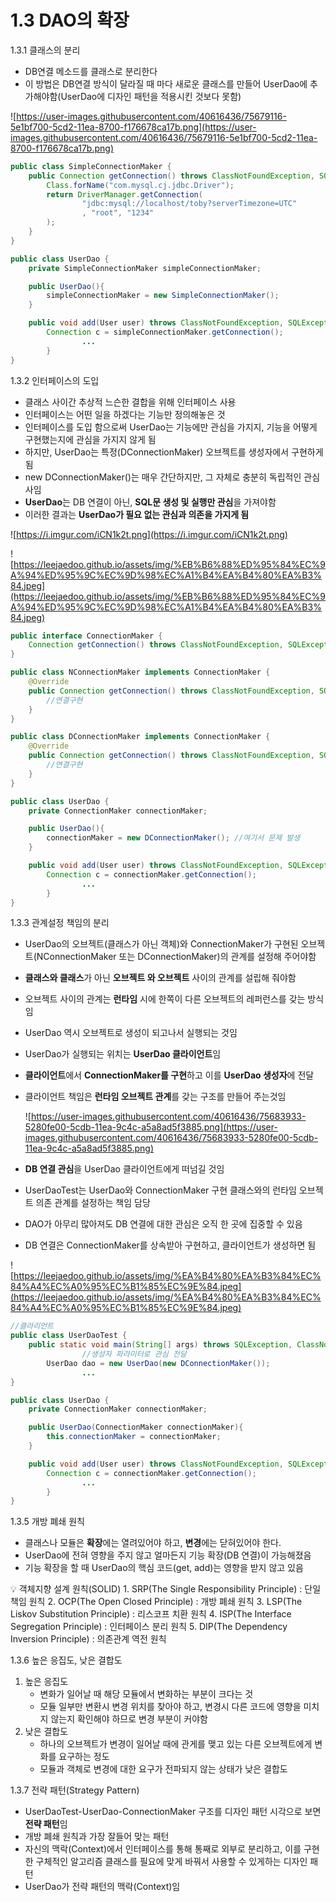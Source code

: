 # 1.3 DAO의 확장

1.3.1 클래스의 분리

- DB연결 메소드를 클래스로 분리한다
- 이 방법은 DB연결 방식이 달라질 때 마다 새로운 클래스를 만들어 UserDao에 추가해야함(UserDao에 디자인 패턴을 적용시킨 것보다 못함)

![https://user-images.githubusercontent.com/40616436/75679116-5e1bf700-5cd2-11ea-8700-f176678ca17b.png](https://user-images.githubusercontent.com/40616436/75679116-5e1bf700-5cd2-11ea-8700-f176678ca17b.png)

```java
public class SimpleConnectionMaker {
    public Connection getConnection() throws ClassNotFoundException, SQLException {
        Class.forName("com.mysql.cj.jdbc.Driver");
        return DriverManager.getConnection(
                "jdbc:mysql://localhost/toby?serverTimezone=UTC"
                , "root", "1234"
        );
    }
}

public class UserDao {
    private SimpleConnectionMaker simpleConnectionMaker;

    public UserDao(){
        simpleConnectionMaker = new SimpleConnectionMaker();
    }

    public void add(User user) throws ClassNotFoundException, SQLException {
        Connection c = simpleConnectionMaker.getConnection();
				...
		}
}
```

1.3.2 인터페이스의 도입

- 클래스 사이간 추상적 느슨한 결합을 위해 인터페이스 사용
- 인터페이스는 어떤 일을 하겠다는 기능만 정의해놓은 것
- 인터페이스를 도입 함으로써 UserDao는 기능에만 관심을 가지지, 기능을 어떻게 구현했는지에 관심을 가지지 않게 됨
- 하지만, UserDao는 특정(DConnectionMaker) 오브젝트를 생성자에서 구현하게 됨
- new DConnectionMaker()는 매우 간단하지만, 그 자체로 충분히 독립적인 관심사임
- **UserDao**는 DB 연결이 아닌, **SQL문 생성 및 실행만 관심**을 가져야함
- 이러한 결과는 **UserDao가 필요 없는 관심과 의존을 가지게 됨**

![https://i.imgur.com/iCN1k2t.png](https://i.imgur.com/iCN1k2t.png)

![https://leejaedoo.github.io/assets/img/%EB%B6%88%ED%95%84%EC%9A%94%ED%95%9C%EC%9D%98%EC%A1%B4%EA%B4%80%EA%B3%84.jpeg](https://leejaedoo.github.io/assets/img/%EB%B6%88%ED%95%84%EC%9A%94%ED%95%9C%EC%9D%98%EC%A1%B4%EA%B4%80%EA%B3%84.jpeg)

```java
public interface ConnectionMaker {
    Connection getConnection() throws ClassNotFoundException, SQLException;
}

public class NConnectionMaker implements ConnectionMaker {
    @Override
    public Connection getConnection() throws ClassNotFoundException, SQLException {
        //연결구현
    }
}

public class DConnectionMaker implements ConnectionMaker {
    @Override
    public Connection getConnection() throws ClassNotFoundException, SQLException {
        //연결구현
    }
}

public class UserDao {
    private ConnectionMaker connectionMaker;

    public UserDao(){
        connectionMaker = new DConnectionMaker(); //여기서 문제 발생
    }

    public void add(User user) throws ClassNotFoundException, SQLException {
        Connection c = connectionMaker.getConnection();
				...
		}
}
```

1.3.3 관계설정 책임의 분리

- UserDao의 오브젝트(클래스가 아닌 객체)와 ConnectionMaker가 구현된 오브젝트(NConnectionMaker 또는 DConnectionMaker)의 관계를 설정해 주어야함
- **클래스와 클래스**가 아닌 **오브젝트 와 오브젝트** 사이의 관계를 설립해 줘야함
- 오브젝트 사이의 관계는 **런타임** 시에 한쪽이 다른 오브젝트의 레퍼런스를 갖는 방식임
- UserDao 역시 오브젝트로 생성이 되고나서 실행되는 것임
- UserDao가 실행되는 위치는 **UserDao 클라이언트**임
- **클라이언트**에서 **ConnectionMaker를 구현**하고 이를 **UserDao 생성자**에 전달
- 클라이언트 책임은 **런타임 오브젝트 관계**를 갖는 구조를 만들어 주는것임
    
    ![https://user-images.githubusercontent.com/40616436/75683933-5280fe00-5cdb-11ea-9c4c-a5a8ad5f3885.png](https://user-images.githubusercontent.com/40616436/75683933-5280fe00-5cdb-11ea-9c4c-a5a8ad5f3885.png)
    
- **DB 연결 관심**을 UserDao 클라이언트에게 떠넘길 것임
- UserDaoTest는 UserDao와 ConnectionMaker 구현 클래스와의 런타임 오브젝트 의존 관계를 설정하는 책임 담당
- DAO가 아무리 많아져도 DB 연결에 대한 관심은 오직 한 곳에 집중할 수 있음
- DB 연결은 ConnectionMaker를 상속받아 구현하고, 클라이언트가 생성하면 됨

![https://leejaedoo.github.io/assets/img/%EA%B4%80%EA%B3%84%EC%84%A4%EC%A0%95%EC%B1%85%EC%9E%84.jpeg](https://leejaedoo.github.io/assets/img/%EA%B4%80%EA%B3%84%EC%84%A4%EC%A0%95%EC%B1%85%EC%9E%84.jpeg)

```java
//클라리언트
public class UserDaoTest {
    public static void main(String[] args) throws SQLException, ClassNotFoundException {
				//생성자 파라미터로 관심 전달
        UserDao dao = new UserDao(new DConnectionMaker()); 
				...
}

public class UserDao {
    private ConnectionMaker connectionMaker;

    public UserDao(ConnectionMaker connectionMaker){
        this.connectionMaker = connectionMaker;
    }

    public void add(User user) throws ClassNotFoundException, SQLException {
        Connection c = connectionMaker.getConnection();
				...
		}
}
```

1.3.5 개방 폐쇄 원칙

- 클래스나 모듈은 **확장**에는 열려있어야 하고, **변경**에는 닫혀있어야 한다.
- UserDao에 전혀 영향을 주지 않고 얼마든지 기능 확장(DB 연결)이 가능해졌음
- 기능 확장을 할 때 UserDao의 핵심 코드(get, add)는 영향을 받지 않고 있음

<aside>
💡 객체지향 설계 원칙(SOLID)
1. SRP(The Single Responsibility Principle) : 단일 책임 원칙
2. OCP(The Open Closed Principle) : 개방 폐쇄 원칙
3. LSP(The Liskov Substitution Principle) : 리스코프 치환 원칙
4. ISP(The Interface Segregation Principle) : 인터페이스 분리 원칙
5. DIP(The Dependency Inversion Principle) : 의존관계 역전 원칙

</aside>

1.3.6 높은 응집도, 낮은 결합도

1. 높은 응집도
    - 변화가 일어날 때 해당 모듈에서 변화하는 부분이 크다는 것
    - 모듈 일부만 변환시 변경 위치를 찾아야 하고, 변경시 다른 코드에 영향을 미치지 않는지 확인해야 하므로 변경 부분이 커야함
2. 낮은 결합도
    - 하나의 오브젝트가 변경이 일어날 때에 관게를 맺고 있는 다른 오브젝트에게 변화를 요구하는 정도
    - 모듈과 객체로 변경에 대한 요구가 전파되지 않는 상태가 낮은 결합도

1.3.7 전략 패턴(Strategy Pattern)

- UserDaoTest-UserDao-ConnectionMaker 구조를 디자인 패턴 시각으로 보면 **전략 패턴**임
- 개방 폐쇄 원칙과 가장 잘들어 맞는 패턴
- 자신의 맥락(Context)에서 인터페이스를 통해 통째로 외부로 분리하고, 이를 구현한 구체적인 알고리즘 클래스를 필요에 맞게 바꿔서 사용할 수 있게하는 디자인 패턴
- UserDao가 전략 패턴의 맥락(Context)임